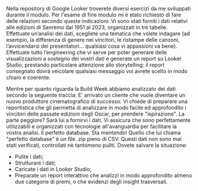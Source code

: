 Nella repository di Google Looker troverete diversi esercizi da me sviluppati durante il modulo.
Per l'esame di fine modulo mi è stato richiesto di fare delle relazioni secondo queste indicazioni:
Vi sono stati forniti i dati relativi alle edizioni di Sanremo dal 1951 al 2023, organizzati in tre tabelle. Effettuate un’analisi dei dati, scegliete una tematica che volete indagare (ad esempio, la differenza di genere nei vincitori, le ristampe delle canzoni, l’avvicendarsi dei presentatori… qualsiasi cosa vi appassioni va bene). Effettuate tutto l’engineering che vi serve per poter generare delle visualizzazioni a sostegno dei vostri dati e generate un report su Looker Studio, prestando particolare attenzione allo storytelling: il report consegnato dovrà veicolare qualsiasi messaggio voi avrete scelto in modo chiaro e coerente.

Mentre per quanto riguarda la Build Week abbiamo analizzato dei dati secondo la seguente traccia:
E' arrivato un cliente che vuole diventare un nuovo produttore cinematografico di successo. Vi chiede di preparare una reportistica che gli permetta di analizzare in modo facile ed approfondito i vincitori delle passate edizioni degli Oscar, per prendere "ispirazione".
La parte peggiore? Sarà lui a fornirvi i dati. Vi assicura che sono perfettamente utilizzabili e organizzati con tecnologie all'avanguardia per facilitare la vostra analisi. Il perfetto database.
Sta mentendo!
Quello che lui chiama "perfetto database" è un file .zip pieno di CSV. Questi dati non sono mai stati verificati, controllati nè tantomeno puliti.
Dovete salvare la situazione:
- Pulite i dati;
- Strutturare i dati;
- Caricate i dati in Looker Studio;
- Preparate un report interattivo che analizzi in modo approfondito almeno due categorie di premi, o che evidenzi degli insight trasversali.
